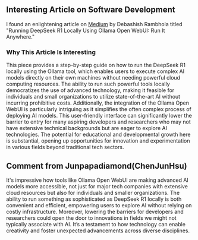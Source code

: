 ## Interesting Article on Software Development

I found an enlightening article on [Medium](https://medium.com/@debashishrambhola/running-deepseek-r1-locally-using-ollama-open-webui-run-it-anywhere-d13c258c94de) by Debashish Rambhola titled "Running DeepSeek R1 Locally Using Ollama Open WebUI: Run It Anywhere."

### Why This Article Is Interesting

This piece provides a step-by-step guide on how to run the DeepSeek R1 locally using the Ollama tool, which enables users to execute complex AI models directly on their own machines without needing powerful cloud computing resources. The ability to run such powerful tools locally democratizes the use of advanced technology, making it feasible for individuals and small organizations to utilize state-of-the-art AI without incurring prohibitive costs. Additionally, the integration of the Ollama Open WebUI is particularly intriguing as it simplifies the often complex process of deploying AI models. This user-friendly interface can significantly lower the barrier to entry for many aspiring developers and researchers who may not have extensive technical backgrounds but are eager to explore AI technologies. The potential for educational and developmental growth here is substantial, opening up opportunities for innovation and experimentation in various fields beyond traditional tech sectors.



## Comment from Junpapadiamond(ChenJunHsu)


It's impressive how tools like Ollama Open WebUI are making advanced AI models more accessible, not just for major tech companies with extensive cloud resources but also for individuals and smaller 
organizations. The ability to run something as sophisticated as DeepSeek R1 locally is both convenient and efficient, empowering users to explore AI without relying on costly infrastructure. 
Moreover, lowering the barriers for developers and researchers could open the door to innovations in fields we might not typically associate with AI. It’s a testament to how technology can enable 
creativity and foster unexpected advancements across diverse disciplines.

